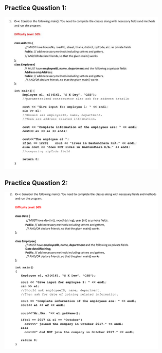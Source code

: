 ## Practice Question 1:
![Problem 1](https://github.com/SyedT1/OOP/blob/main/Varsity%20Lectures/Practice%20Problems/imgsrc/OnePractice.jpg)
## Practice Question 2:
![Problem 2](https://github.com/SyedT1/OOP/blob/main/Varsity%20Lectures/Practice%20Problems/imgsrc/02.png)
